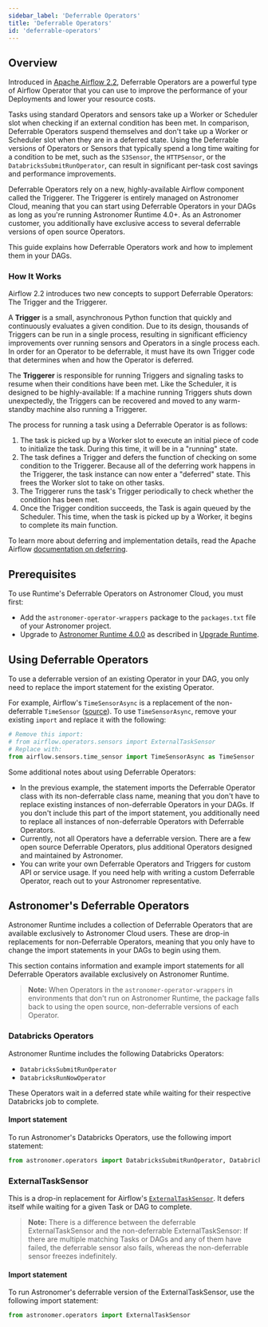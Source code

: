 ```yaml
---
sidebar_label: 'Deferrable Operators'
title: 'Deferrable Operators'
id: 'deferrable-operators'
---
```


## Overview

Introduced in [Apache Airflow 2.2](https://airflow.apache.org/blog/airflow-2.2.0/), Deferrable Operators are a powerful type of Airflow Operator that you can use to improve the performance of your Deployments and lower your resource costs.

Tasks using standard Operators and sensors take up a Worker or Scheduler slot when checking if an external condition has been met. In comparison, Deferrable Operators suspend themselves and don't take up a Worker or Scheduler slot when they are in a deferred state. Using the Deferrable versions of Operators or Sensors that typically spend a long time waiting for a condition to be met, such as the `S3Sensor`, the `HTTPSensor`, or the `DatabricksSubmitRunOperator`, can result in significant per-task cost savings and performance improvements.

Deferrable Operators rely on a new, highly-available Airflow component called the Triggerer. The Triggerer is entirely managed on Astronomer Cloud, meaning that you can start using Deferrable Operators in your DAGs as long as you're running Astronomer Runtime 4.0+. As an Astronomer customer, you additionally have exclusive access to several deferrable versions of open source Operators.

This guide explains how Deferrable Operators work and how to implement them in your DAGs.

### How It Works

Airflow 2.2 introduces two new concepts to support Deferrable Operators: The Trigger and the Triggerer.

A **Trigger** is a small, asynchronous Python function that quickly and continuously evaluates a given condition. Due to its design, thousands of Triggers can be run in a single process, resulting in significant efficiency improvements over running sensors and Operators in a single process each. In order for an Operator to be deferrable, it must have its own Trigger code that determines when and how the Operator is deferred.

The **Triggerer** is responsible for running Triggers and signaling tasks to resume when their conditions have been met. Like the Scheduler, it is designed to be highly-available: If a machine running Triggers shuts down unexpectedly, the Triggers can be recovered and moved to any warm-standby machine also running a Triggerer.

The process for running a task using a Deferrable Operator is as follows:

1. The task is picked up by a Worker slot to execute an initial piece of code to initialize the task. During this time, it will be in a "running" state.
2. The task defines a Trigger and defers the function of checking on some condition to the Triggerer. Because all of the deferring work happens in the Triggerer, the task instance can now enter a "deferred" state. This frees the Worker slot to take on other tasks.
3. The Triggerer runs the task's Trigger periodically to check whether the condition has been met.
4. Once the Trigger condition succeeds, the Task is again queued by the Scheduler. This time, when the task is picked up by a Worker, it begins to complete its main function.

To learn more about deferring and implementation details, read the Apache Airflow [documentation on deferring](https://airflow.apache.org/docs/apache-airflow/stable/concepts/deferring.html).

## Prerequisites

To use Runtime's Deferrable Operators on Astronomer Cloud, you must first:

- Add the `astronomer-operator-wrappers` package to the `packages.txt` file of your Astronomer project.
- Upgrade to [Astronomer Runtime 4.0.0](release-notes#astronomer-runtime-4-0-0) as described in [Upgrade Runtime](upgrade-runtime).

## Using Deferrable Operators

To use a deferrable version of an existing Operator in your DAG, you only need to replace the import statement for the existing Operator.

For example, Airflow's `TimeSensorAsync` is a replacement of the non-deferrable `TimeSensor` ([source](https://airflow.apache.org/docs/apache-airflow/stable/_api/airflow/sensors/time_sensor/index.html?highlight=timesensor#module-contents)). To use `TimeSensorAsync`, remove your existing `import` and replace it with the following:

```python
# Remove this import:
# from airflow.operators.sensors import ExternalTaskSensor
# Replace with:
from airflow.sensors.time_sensor import TimeSensorAsync as TimeSensor
```

Some additional notes about using Deferrable Operators:

- In the previous example, the statement imports the Deferrable Operator class with its non-deferrable class name, meaning that you don't have to replace existing instances of non-deferrable Operators in your DAGs. If you don't include this part of the import statement, you additionally need to replace all instances of non-deferrable Operators with Deferrable Operators.
- Currently, not all Operators have a deferrable version. There are a few open source Deferrable Operators, plus additional Operators designed and maintained by Astronomer.
- You can write your own Deferrable Operators and Triggers for custom API or service usage. If you need help with writing a custom Deferrable Operator, reach out to your Astronomer representative.

## Astronomer's Deferrable Operators

Astronomer Runtime includes a collection of Deferrable Operators that are available exclusively to Astronomer Cloud users. These are drop-in replacements for non-Deferrable Operators, meaning that you only have to change the import statements in your DAGs to begin using them.

This section contains information and example import statements for all Deferrable Operators available exclusively on Astronomer Runtime.

> **Note:** When Operators in the `astronomer-operator-wrappers` in environments that don't run on Astronomer Runtime, the package falls back to using the open source, non-deferrable versions of each Operator.

### Databricks Operators

Astronomer Runtime includes the following Databricks Operators:

- `DatabricksSubmitRunOperator`
- `DatabricksRunNowOperator`

These Operators wait in a deferred state while waiting for their respective Databricks job to complete.

#### Import statement

To run Astronomer's Databricks Operators, use the following import statement:

```python
from astronomer.operators import DatabricksSubmitRunOperator, DatabricksRunNowOperator
```

### ExternalTaskSensor

This is a drop-in replacement for Airflow's [`ExternalTaskSensor`](https://airflow.apache.org/docs/apache-airflow/stable/_api/airflow/sensors/external_task/index.html#module-airflow.sensors.external_task). It defers itself while waiting for a given Task or DAG to complete.

> **Note:** There is a difference between the deferrable ExternalTaskSensor and the non-deferrable ExternalTaskSensor: If there are multiple matching Tasks or DAGs and any of them have failed, the deferrable sensor also fails, whereas the non-deferrable sensor freezes indefinitely.

#### Import statement

To run Astronomer's deferrable version of the ExternalTaskSensor, use the following import statement:

```python
from astronomer.operators import ExternalTaskSensor
```
